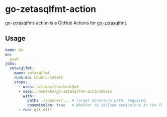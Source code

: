 # go-zetasqlfmt-action

go-zetasqlfmt-action is a GitHub Actions for [go-zetasqlfmt](https://github.com/nametake/go-zetasqlfmt).

## Usage

```yaml
name: Go
on:
  push
jobs:
  zetasqlfmt:
    name: zetasqlfmt
    runs-on: ubuntu-latest
    steps:
      - uses: actions/checkout@v3
      - uses: nametake/go-zetasqlfmt-action@main
        with:
          path: ./spanner/... # Target directory path. required.
          nosemicolon: true   # Whether to include semicolons in the formatted SQL
      - run: git diff
```

